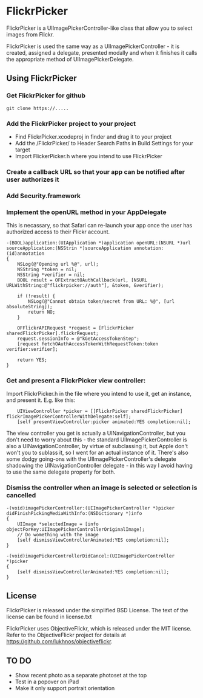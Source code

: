 # FlickrPicker

FlickrPicker is a UIImagePickerController-like class that allow you to select images from Flickr.

FlickrPicker is used the same way as a UIImagePickerController - it is created, assigned a delegate, presented modally and when it finishes it calls the appropriate method of UIImagePickerDelegate.


## Using FlickrPicker

### Get FlickrPicker for github

    git clone https://.....

### Add the FlickrPicker project to your project

* Find FlickrPicker.xcodeproj in finder and drag it to your project
* Add the <path-to-FlickrPicker-root>/FlickrPicker/ to Header Search Paths in Build Settings for your target
* Import FlickerPicker.h where you intend to use FlickrPicker

### Create a callback URL so that your app can be notified after user authorizes it
### Add Security.framework
### Implement the openURL method in your AppDelegate

This is necassary, so that Safari can re-launch your app once the user has authorized access to their Flickr account.

    -(BOOL)application:(UIApplication *)application openURL:(NSURL *)url sourceApplication:(NSStrin *)sourceApplication annotation:(id)annotation
    {
        NSLog(@"Opening url %@", url);
        NSString *token = nil;
        NSString *verifier = nil;
        BOOL result = OFExtractOAuthCallback(url, [NSURL URLWithString:@"flickrpicker://auth"], &token, &verifier);

        if (!result) {
            NSLog(@"Cannot obtain token/secret from URL: %@", [url absoluteString]);
            return NO;
        }

        OFFlickrAPIRequest *request = [FlickrPicker sharedFlickrPicker].flickrRequest;
        request.sessionInfo = @"kGetAccessTokenStep";
        [request fetchOAuthAccessTokenWithRequestToken:token verifier:verifier];

        return YES;
    }

### Get and present a FlickrPicker view controller:

Import FlickrPicker.h in the file where you intend to use it, get an instance, and present it. E.g. like this:

        UIViewController *picker = [[FlickrPicker sharedFlickrPicker] flickrImagePickerControllerWithDelegate:self];
        [self presentViewController:picker animated:YES completion:nil];

The view controller you get is actually a UINavigationController, but you don't need to worry about this - the standard UIImagePickerController is also a UINavigationController, by virtue of subclassing it, but Apple don't won't you to sublass it, so I went for an actual instance of it. There's also some dodgy going-ons with the UIImagePickerController's delegate shadowing the UINavigationController delegate - in this way I avoid having to use the same delegate property for both.

### Dismiss the controller when an image is selected or selection is cancelled

    -(void)imagePickerController:(UIImagePickerController *)picker didFinishPickingMediaWithInfo:(NSDictionary *)info
    {
        UIImage *selectedImage = [info objectForKey:UIImagePickerControllerOriginalImage];
        // Do womething with the image
        [self dismissViewControllerAnimated:YES completion:nil];
    }

    -(void)imagePickerControllerDidCancel:(UIImagePickerController *)picker
    {
        [self dismissViewControllerAnimated:YES completion:nil];
    }


## License

FlickrPicker is released under the simplified BSD License. The text of the license can be found in license.txt

FlickrPicker uses ObjectiveFlickr, which is released under the MIT license. Refer to the ObjectiveFlickr project for details at https://github.com/lukhnos/objectiveflickr.

## TO DO

* Show recent photo as a separate photoset at the top
* Test in a popover on iPad
* Make it only support portrait orientation
